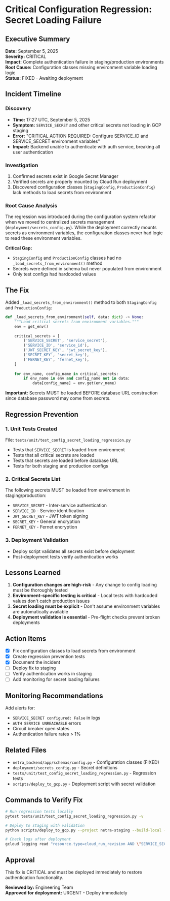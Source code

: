 # Critical Configuration Regression: Secret Loading Failure

## Executive Summary
**Date:** September 5, 2025  
**Severity:** CRITICAL  
**Impact:** Complete authentication failure in staging/production environments  
**Root Cause:** Configuration classes missing environment variable loading logic  
**Status:** FIXED - Awaiting deployment  

## Incident Timeline

### Discovery
- **Time:** 17:27 UTC, September 5, 2025
- **Symptom:** `SERVICE_SECRET` and other critical secrets not loading in GCP staging
- **Error:** "CRITICAL ACTION REQUIRED: Configure SERVICE_ID and SERVICE_SECRET environment variables"
- **Impact:** Backend unable to authenticate with auth service, breaking all user authentication

### Investigation
1. Confirmed secrets exist in Google Secret Manager
2. Verified secrets are properly mounted by Cloud Run deployment
3. Discovered configuration classes (`StagingConfig`, `ProductionConfig`) lack methods to load secrets from environment

### Root Cause Analysis

The regression was introduced during the configuration system refactor when we moved to centralized secrets management (`deployment/secrets_config.py`). While the deployment correctly mounts secrets as environment variables, the configuration classes never had logic to read these environment variables.

**Critical Gap:**
- `StagingConfig` and `ProductionConfig` classes had no `_load_secrets_from_environment()` method
- Secrets were defined in schema but never populated from environment
- Only test configs had hardcoded values

## The Fix

Added `_load_secrets_from_environment()` method to both `StagingConfig` and `ProductionConfig`:

```python
def _load_secrets_from_environment(self, data: dict) -> None:
    """Load critical secrets from environment variables."""
    env = get_env()
    
    critical_secrets = [
        ('SERVICE_SECRET', 'service_secret'),
        ('SERVICE_ID', 'service_id'),
        ('JWT_SECRET_KEY', 'jwt_secret_key'),
        ('SECRET_KEY', 'secret_key'),
        ('FERNET_KEY', 'fernet_key'),
    ]
    
    for env_name, config_name in critical_secrets:
        if env_name in env and config_name not in data:
            data[config_name] = env.get(env_name)
```

**Important:** Secrets MUST be loaded BEFORE database URL construction since database password may come from secrets.

## Regression Prevention

### 1. Unit Tests Created
File: `tests/unit/test_config_secret_loading_regression.py`
- Tests that `SERVICE_SECRET` is loaded from environment
- Tests that all critical secrets are loaded
- Tests that secrets are loaded before database URL
- Tests for both staging and production configs

### 2. Critical Secrets List
The following secrets MUST be loaded from environment in staging/production:
- `SERVICE_SECRET` - Inter-service authentication
- `SERVICE_ID` - Service identification
- `JWT_SECRET_KEY` - JWT token signing
- `SECRET_KEY` - General encryption
- `FERNET_KEY` - Fernet encryption

### 3. Deployment Validation
- Deploy script validates all secrets exist before deployment
- Post-deployment tests verify authentication works

## Lessons Learned

1. **Configuration changes are high-risk** - Any change to config loading must be thoroughly tested
2. **Environment-specific testing is critical** - Local tests with hardcoded values don't catch production issues
3. **Secret loading must be explicit** - Don't assume environment variables are automatically available
4. **Deployment validation is essential** - Pre-flight checks prevent broken deployments

## Action Items

- [x] Fix configuration classes to load secrets from environment
- [x] Create regression prevention tests
- [x] Document the incident
- [ ] Deploy fix to staging
- [ ] Verify authentication works in staging
- [ ] Add monitoring for secret loading failures

## Monitoring Recommendations

Add alerts for:
- `SERVICE_SECRET configured: False` in logs
- `AUTH SERVICE UNREACHABLE` errors
- Circuit breaker open states
- Authentication failure rates > 1%

## Related Files

- `netra_backend/app/schemas/config.py` - Configuration classes (FIXED)
- `deployment/secrets_config.py` - Secret definitions
- `tests/unit/test_config_secret_loading_regression.py` - Regression tests
- `scripts/deploy_to_gcp.py` - Deployment script with secret validation

## Commands to Verify Fix

```bash
# Run regression tests locally
pytest tests/unit/test_config_secret_loading_regression.py -v

# Deploy to staging with validation
python scripts/deploy_to_gcp.py --project netra-staging --build-local --run-checks

# Check logs after deployment
gcloud logging read "resource.type=cloud_run_revision AND \"SERVICE_SECRET\"" --limit=10
```

## Approval

This fix is CRITICAL and must be deployed immediately to restore authentication functionality.

**Reviewed by:** Engineering Team  
**Approved for deployment:** URGENT - Deploy immediately